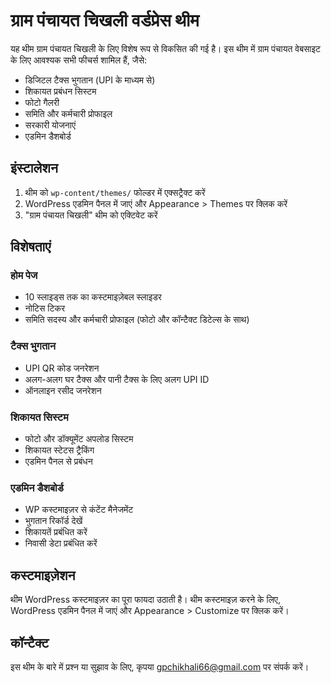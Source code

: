 # ग्राम पंचायत चिखली वर्डप्रेस थीम

यह थीम ग्राम पंचायत चिखली के लिए विशेष रूप से विकसित की गई है। इस थीम में ग्राम पंचायत वेबसाइट के लिए आवश्यक सभी फीचर्स शामिल हैं, जैसे:

- डिजिटल टैक्स भुगतान (UPI के माध्यम से)
- शिकायत प्रबंधन सिस्टम
- फोटो गैलरी
- समिति और कर्मचारी प्रोफाइल
- सरकारी योजनाएं
- एडमिन डैशबोर्ड

## इंस्टालेशन

1. थीम को `wp-content/themes/` फोल्डर में एक्सट्रैक्ट करें
2. WordPress एडमिन पैनल में जाएं और Appearance > Themes पर क्लिक करें
3. "ग्राम पंचायत चिखली" थीम को एक्टिवेट करें

## विशेषताएं

### होम पेज
- 10 स्लाइड्स तक का कस्टमाइज़ेबल स्लाइडर
- नोटिस टिकर
- समिति सदस्य और कर्मचारी प्रोफाइल (फोटो और कॉन्टैक्ट डिटेल्स के साथ)

### टैक्स भुगतान
- UPI QR कोड जनरेशन
- अलग-अलग घर टैक्स और पानी टैक्स के लिए अलग UPI ID
- ऑनलाइन रसीद जनरेशन

### शिकायत सिस्टम
- फोटो और डॉक्यूमेंट अपलोड सिस्टम
- शिकायत स्टेटस ट्रैकिंग
- एडमिन पैनल से प्रबंधन

### एडमिन डैशबोर्ड
- WP कस्टमाइज़र से कंटेंट मैनेजमेंट
- भुगतान रिकॉर्ड देखें
- शिकायतें प्रबंधित करें
- निवासी डेटा प्रबंधित करें

## कस्टमाइज़ेशन

थीम WordPress कस्टमाइज़र का पूरा फायदा उठाती है। थीम कस्टमाइज़ करने के लिए, WordPress एडमिन पैनल में जाएं और Appearance > Customize पर क्लिक करें।

## कॉन्टैक्ट

इस थीम के बारे में प्रश्न या सुझाव के लिए, कृपया gpchikhali66@gmail.com पर संपर्क करें।
